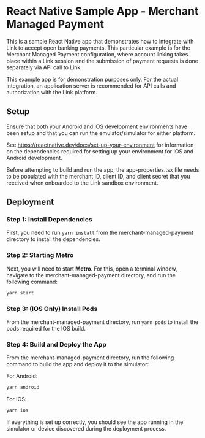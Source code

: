 # React Native Sample App - Merchant Managed Payment

This is a sample React Native app that demonstrates how to integrate with Link to accept open banking payments. This
particular example is for the Merchant Managed Payment configuration, where account linking takes place
within a Link session and the submission of payment requests is done separately via API call to Link.

This example app is for demonstration purposes only. For the actual integration, an application server is recommended 
for API calls and authorization with the Link platform. 

## Setup

Ensure that both your Android and iOS development environments have been setup and that you can run the
emulator/simulator for either platform.

See https://reactnative.dev/docs/set-up-your-environment for information on the dependencies required for setting up
your environment for IOS and Android development.

Before attempting to build and run the app, the app-properties.tsx file needs to be populated with the merchant ID,
client ID, and client secret that you received when onboarded to the Link sandbox environment.

## Deployment

### Step 1: Install Dependencies

First, you need to run ```yarn install``` from the merchant-managed-payment directory to install the dependencies.

### Step 2: Starting Metro

Next, you will need to start **Metro**. For this, open a terminal window, navigate to the merchant-managed-payment
directory, and run the following command:

```bash
yarn start
```

### Step 3: (IOS Only) Install Pods

From the merchant-managed-payment directory, run ```yarn pods``` to install the pods required for the IOS build.

### Step 4: Build and Deploy the App

From the merchant-managed-payment directory, run the following command to build the app and deploy it to the simulator:

For Android: 

```bash
yarn android
```

For IOS: 

```bash
yarn ios
```

If everything is set up correctly, you should see the app running in the simulator or device discovered during the
deployment process.